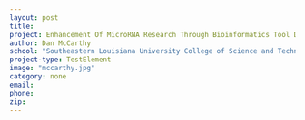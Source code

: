 ```yaml
---
layout: post
title:
project: Enhancement Of MicroRNA Research Through Bioinformatics Tool Development
author: Dan McCarthy
school: "Southeastern Louisiana University College of Science and Technology"
project-type: TestElement
image: "mccarthy.jpg"
category: none
email:
phone:
zip:
---
```

<!--
name,school,image,category
K. Gus Kousoulas (Chair),Louisiana State University School of Veterinary Medicine,Kousoulas_Konstantin_LSU9425sm.jpg,none
Bill Cambell,Louisiana Tech University School of Biological Sciences,campbell.jpg,none
Urska Cvek,Louisiana State University Shreveport Department of Computer Science,cvek.jpg,none
Ann Findley,University of Louisiana at Monroe Department of Biology,findley.jpg,none
Dan McCarthy,Southeastern Louisiana University College of Science and Technology,mccarthy.jpg,none
Patrick Mensah,Southern University and A&M College Department of Mechanical Engineering,NEED.jpg,none
Connie Walton,Grambling State University Department of Chemistry,walton.jpg,none
Thomas Wiese,Xavier Louisiana of Louisiana College of Pharmacy,wiese.jpg,none
 -->
